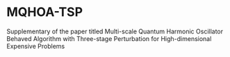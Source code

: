 # MQHOA-TSP
Supplementary of the paper titled Multi-scale Quantum Harmonic Oscillator Behaved Algorithm with Three-stage Perturbation for High-dimensional Expensive Problems

